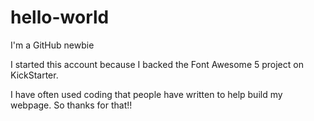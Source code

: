 # hello-world
I'm a GitHub newbie

I started this account because I backed the Font Awesome 5 project on KickStarter.

I have often used coding that people have written to help build my webpage. So thanks for that!!

